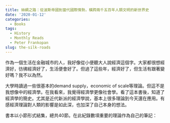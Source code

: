 ```yaml
---
title: 絲綢之路：從波斯帝國到當代國際情勢，橫跨兩千五百年人類文明的新世界史
date: '2020-01-12'
categories:
  - Books
tags:
  - History
  - Monthly Reads
  - Peter Frankopan
slug: the-silk-roads
---
```


作為一個生活在金融城市的人，我好像從小便聽大人說經濟這個字。大家都很想經濟好，彷彿經濟好了，生活便會好了。但過了這些年，經濟好了，但生活有跟著變好嗎？我不以為然。

大學時讀過一些很基本的demand supply，economic of scale等理論。但這不是我想像中的經濟學。在我看來，我覺得經濟學更像社會學。看了這本書後，知道了經濟學的簡史。尤其是近代新派的經濟學說，基本上很多理論到今天還在應用。有感經濟理論對人類的影響是如此深，也加深了自己本身的想法。

書本以小節形式結集，總共40節。在此紀錄數項重要的理論作為自己的筆記：

